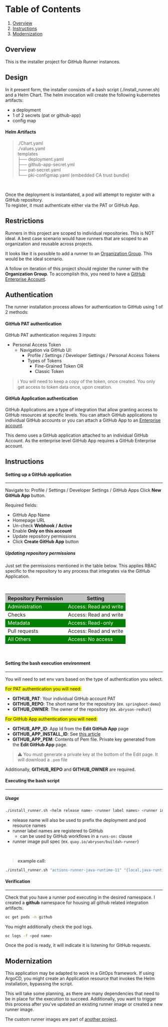 # Table of Contents
1. [Overview](#Overview)
2. [Instructions](#Architecture)
3. [Modernization](#Modernization)


## Overview
This is the installer project for GitHub Runner instances.  


## Design
In it present form, the installer consists of a bash script (./install_runner.sh) and a Helm Chart.  The helm invocation will create the following kubernetes artifacts:
- a deployment
- 1 of 2 secrets (pat or github-app)
- config map

#### Helm Artifacts
> ./Chart.yaml\
./values.yaml\
templates \
├── deployment.yaml\
├── github-app-secret.yml\
├── pat-secret.yaml\
└── pki-configmap.yaml (embedded CA trust bundle)

<br/>

Once the deployment is instantiated, a pod will attempt to register with a GitHub repository.  
To register, it must authenticate either via the PAT or GitHub App.

## Restrictions
Runners in this project are scoped to individual repositories.  This is NOT ideal.  A best case scenario would have runners that are scoped to an organization and reusable across projects.

It looks like it is possible to add a runner to an [Organization Group](https://docs.github.com/en/actions/hosting-your-own-runners/managing-self-hosted-runners/managing-access-to-self-hosted-runners-using-groups#moving-a-runner-to-a-group).  This would be the ideal scenario.  

A follow on iteration of this project should register the runner with the **Organization Group**.  To accomplish this, you need to have a [GitHub Enterprise Account](https://github.com/home?ef_id=_k_EAIaIQobChMIlKWH5-K4hgMVmCvUAR0KCAxJEAAYAiAAEgKkxfD_BwE_k_&OCID=AIDcmmcwpj1e5v_SEM__k_EAIaIQobChMIlKWH5-K4hgMVmCvUAR0KCAxJEAAYAiAAEgKkxfD_BwE_k_&gad_source=1&gclid=EAIaIQobChMIlKWH5-K4hgMVmCvUAR0KCAxJEAAYAiAAEgKkxfD_BwE).



## Authentication
The runner installation process allows for authentication to GitHub using 1 of 2 methods:

#### GitHub PAT authentication
GitHub PAT authentication requires 3 inputs:

- Personal Access Token
  *  Navigation via GitHub UI:
     *   Profile / Settings / Developer Settings / Personal Access Tokens 
     * Types of Tokens
        * Fine-Grained Token OR
        * Classic Token

> :information_source: You will need to keep a copy of the token, once created.  You only get access to token data once, upon creation.

#### GitHub Application authentication
GitHub Applications are a type of integration that allow granting access to GitHub resources at specific levels.  You can attach GitHub applications to individual GitHub accounts or you can attach a GitHub App to an [Enterprise account](https://docs.github.com/en/enterprise-cloud@latest/apps/creating-github-apps/registering-a-github-app/registering-a-github-app).

This demo uses a GitHub application attached to an individual GitHub Account.  As the enterprise level GitHub App requires a GitHub Enterprise account.



## Instructions

#### Setting up a GitHub application

---

Navigate to: Profile / Settings / Developer Settings / GitHub Apps
Click **New GitHub App** button.

Required fields:
- GitHub App Name
- Homepage URL
- Un-check **Webhook / Active**
- Enable **Only on this account**
- Update repository permissions
- Click **Create GitHub App** button

##### Updating repository permissions
Just set the permissions mentioned in the table below.  This applies RBAC specific to the repository to any process that integrates via the GitHub Application.

<br/>

<table>
  <tr style="background-color:silver;">
    <th>Repository Permission</th>
    <th>Setting</th>
  </tr>
  <tr style="background-color:green;color:white;">
    <td>Administration</td>
    <td>Access: Read and write</td>
  </tr>
  <tr style="background-color:white">
    <td>Checks</td>
    <td>Access: Read and write</td>
  </tr>
  <tr style="background-color:green;color:white">
    <td>Metadata</td>
    <td>Access: Read-only</td>
  </tr>
  <tr style="background-color:white">
    <td>Pull requests</td>
    <td>Access: Read and write</td>
  </tr>
  <tr style="background-color:green;color:white">
    <td>All Others</td>
    <td>Access: No access</td>
  </tr>  
</table>

<br/>

#### Setting the bash execution environment

---

You will need to set env vars based on the type of authentication you select.  

<span style="background-color: yellow;">For PAT authentication you will need:</span>
- **GITHUB_PAT**:   Your individual GitHub account PAT
- **GITHUB_REPO**:  The short name for the repository (ex. `springboot-demo`)
- **GITHUB_OWNER**: The owner of the repository (ex. `abryson-redhat`)

<span style="background-color: yellow;">For GitHub App authentication you will need:</span>
- **GITHUB_APP_ID**:  App Id from the **Edit GitHub App** page  
- **GITHUB_APP_INSTALL_ID**:    See [this article](https://docs.github.com/en/rest/apps/installations?apiVersion=2022-11-28)
- **GITHUB_APP_PEM**: Contents of Pem file.  Private key generated from the **Edit GitHub App** page.  
> :warning: You must generate a private key at the bottom of the Edit page.  It will download a `.pem` file

Additionally, **GITHUB_REPO** and **GITHUB_OWNER** are required.

#### Executing the bash script

---

##### Usage
```bash
./install_runner.sh <helm release name> <runner label names> <runner image pull spec> 
```

- release name will also be used to prefix the deployment and pod resource names
- runner label names are registered to GitHub
  * can be used by GitHub workflows in a `runs-on:` clause
- runner image pull spec (ex. `quay.io/abryson/buildah-runner`)
<br/>

> **example call:**
```bash
./install_runner.sh "actions-runner-java-runtime-11" "{local,java-runtime}" "quay.io/abryson/java-runtime-11-runner"
```

#### Verification

---

Check that you have a runner pod executing in the desired namespace.  I created a **github** namespace for housing all github related integration artifacts.

```bash
oc get pods -n github
```

You might additionally check the pod logs.
```bash
oc logs -f <pod name>
```

Once the pod is ready, it will indicate it is listening for GitHub requests.


## Modernization
This application may be adapted to work in a GitOps framework.  If using ArgoCD, you might create an Application resource that invokes the Helm installation, bypassing the script.

This will take some planning, as there are many dependencies that need to be in place for the execution to succeed.  Additionally, you want to trigger this process after you've updated an existing runner image or created a new runner image. 

The custom runner images are part of [another project](https://github.com/abryson-redhat/custom-github-runners).

